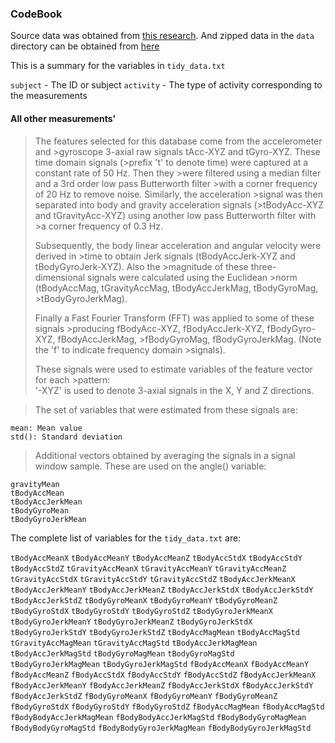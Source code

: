### CodeBook

Source data was obtained from [this research](http://archive.ics.uci.edu/ml/datasets/Human+Activity+Recognition+Using+Smartphones). And zipped data in the `data` directory can be obtained from [here](https://d396qusza40orc.cloudfront.net/getdata%2Fprojectfiles%2FUCI%20HAR%20Dataset.zip)



This is a summary for the variables in `tidy_data.txt`


 `subject` - The ID or subject
 `activity` - The type of activity corresponding to the measurements

#### All other measurements' 

>The features selected for this database come from the accelerometer and >gyroscope 3-axial raw signals tAcc-XYZ and tGyro-XYZ. These time domain signals (>prefix 't' to denote time) were captured at a constant rate of 50 Hz. Then they >were filtered using a median filter and a 3rd order low pass Butterworth filter >with a corner frequency of 20 Hz to remove noise. Similarly, the acceleration >signal was then separated into body and gravity acceleration signals (>tBodyAcc-XYZ and tGravityAcc-XYZ) using another low pass Butterworth filter with >a corner frequency of 0.3 Hz. 
>
>Subsequently, the body linear acceleration and angular velocity were derived in >time to obtain Jerk signals (tBodyAccJerk-XYZ and tBodyGyroJerk-XYZ). Also the >magnitude of these three-dimensional signals were calculated using the Euclidean >norm (tBodyAccMag, tGravityAccMag, tBodyAccJerkMag, tBodyGyroMag, >tBodyGyroJerkMag). 
>
>Finally a Fast Fourier Transform (FFT) was applied to some of these signals >producing fBodyAcc-XYZ, fBodyAccJerk-XYZ, fBodyGyro-XYZ, fBodyAccJerkMag, >fBodyGyroMag, fBodyGyroJerkMag. (Note the 'f' to indicate frequency domain >signals). 
>
>These signals were used to estimate variables of the feature vector for each >pattern:  
>'-XYZ' is used to denote 3-axial signals in the X, Y and Z directions.

>The set of variables that were estimated from these signals are: 

```
mean: Mean value
std(): Standard deviation
```

>Additional vectors obtained by averaging the signals in a signal window sample. These are used on the angle() variable:

```
gravityMean
tBodyAccMean
tBodyAccJerkMean
tBodyGyroMean
tBodyGyroJerkMean
```

The complete list of variables for the `tidy_data.txt` are:

 `tBodyAccMeanX`
 `tBodyAccMeanY`
 `tBodyAccMeanZ`
 `tBodyAccStdX`
 `tBodyAccStdY`
 `tBodyAccStdZ`
 `tGravityAccMeanX`
 `tGravityAccMeanY`
 `tGravityAccMeanZ`
 `tGravityAccStdX`
 `tGravityAccStdY`
 `tGravityAccStdZ`
 `tBodyAccJerkMeanX`
 `tBodyAccJerkMeanY`
 `tBodyAccJerkMeanZ`
 `tBodyAccJerkStdX`
 `tBodyAccJerkStdY`
 `tBodyAccJerkStdZ`
 `tBodyGyroMeanX`
 `tBodyGyroMeanY`
 `tBodyGyroMeanZ`
 `tBodyGyroStdX`
 `tBodyGyroStdY`
 `tBodyGyroStdZ`
 `tBodyGyroJerkMeanX`
 `tBodyGyroJerkMeanY`
 `tBodyGyroJerkMeanZ`
 `tBodyGyroJerkStdX`
 `tBodyGyroJerkStdY`
 `tBodyGyroJerkStdZ`
 `tBodyAccMagMean`
 `tBodyAccMagStd`
 `tGravityAccMagMean`
 `tGravityAccMagStd`
 `tBodyAccJerkMagMean`
 `tBodyAccJerkMagStd`
 `tBodyGyroMagMean`
 `tBodyGyroMagStd`
 `tBodyGyroJerkMagMean`
 `tBodyGyroJerkMagStd`
 `fBodyAccMeanX`
 `fBodyAccMeanY`
 `fBodyAccMeanZ`
 `fBodyAccStdX`
 `fBodyAccStdY`
 `fBodyAccStdZ`
 `fBodyAccJerkMeanX`
 `fBodyAccJerkMeanY`
 `fBodyAccJerkMeanZ`
 `fBodyAccJerkStdX`
 `fBodyAccJerkStdY`
 `fBodyAccJerkStdZ`
 `fBodyGyroMeanX`
 `fBodyGyroMeanY`
 `fBodyGyroMeanZ`
 `fBodyGyroStdX`
 `fBodyGyroStdY`
 `fBodyGyroStdZ`
 `fBodyAccMagMean`
 `fBodyAccMagStd`
 `fBodyBodyAccJerkMagMean`
 `fBodyBodyAccJerkMagStd`
 `fBodyBodyGyroMagMean`
 `fBodyBodyGyroMagStd`
 `fBodyBodyGyroJerkMagMean`
 `fBodyBodyGyroJerkMagStd`
